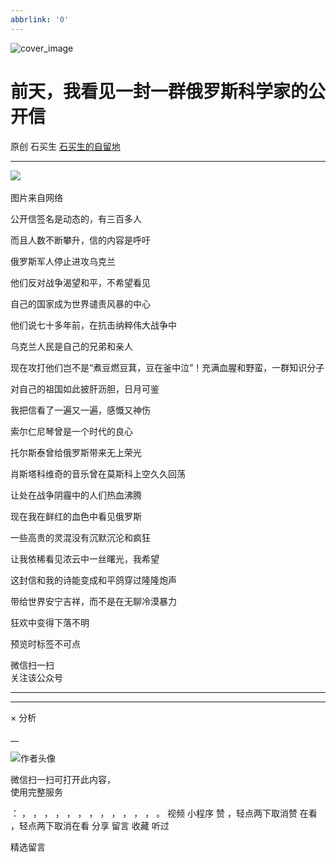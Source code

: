 ```yaml
---
abbrlink: '0'
---
```

![cover_image](http://mmbiz.qpic.cn/mmbiz_jpg/hVNLue76EhicmkGsibc2o4jT6q36E9hJqFB7OB2Qd2JLmOBHhNBOIKsTR1pBrmbDQgOzfYw0rWlhljDBoQjnoXFA/0?wx_fmt=jpeg)

#  前天，我看见一封一群俄罗斯科学家的公开信

原创  石买生  [ 石买生的自留地 ](javascript:void\(0\);)

__ _ _ _ _

![](https://mmbiz.qpic.cn/mmbiz_jpg/hVNLue76EhicmkGsibc2o4jT6q36E9hJqFQ0gXrNRyUN27YuHz7qZAic3KWT5QUHSV6OuBmIXKerCVLxBMTwUX3yQ/640?wx_fmt=jpeg)
​

图片来自网络

  

  

公开信签名是动态的，有三百多人

  

而且人数不断攀升，信的内容是呼吁

  

俄罗斯军人停止进攻乌克兰

  

他们反对战争渴望和平，不希望看见

  

自己的国家成为世界谴责风暴的中心

  

他们说七十多年前，在抗击纳粹伟大战争中

  

乌克兰人民是自己的兄弟和亲人

  

现在攻打他们岂不是“煮豆燃豆萁，豆在釜中泣”！充满血腥和野蛮，一群知识分子

  

对自己的祖国如此披肝沥胆，日月可鉴

  

我把信看了一遍又一遍，感慨又神伤

  

索尔仁尼琴曾是一个时代的良心

  

托尔斯泰曾给俄罗斯带来无上荣光

  

肖斯塔科维奇的音乐曾在莫斯科上空久久回荡

  

让处在战争阴霾中的人们热血沸腾

  

现在我在鲜红的血色中看见俄罗斯

  

一些高贵的灵混没有沉默沉沦和疯狂

  

让我依稀看见浓云中一丝曙光，我希望

  

这封信和我的诗能变成和平鸽穿过隆隆炮声

  

带给世界安宁吉祥，而不是在无聊冷漠暴力

  

狂欢中变得下落不明

  

预览时标签不可点

微信扫一扫  
关注该公众号





****



****



×  分析

__

![作者头像](http://mmbiz.qpic.cn/mmbiz_png/hVNLue76EhibricgkQZeT964ria54dgJkqVBX9ibyvn7PmGOltlupHdVshOibeQZDSypqiaIBNKdw8cwXfXfBZkPVgVg/0?wx_fmt=png)

微信扫一扫可打开此内容，  
使用完整服务

：  ，  ，  ，  ，  ，  ，  ，  ，  ，  ，  ，  ，  。  视频  小程序  赞  ，轻点两下取消赞  在看  ，轻点两下取消在看
分享  留言  收藏  听过

精选留言

